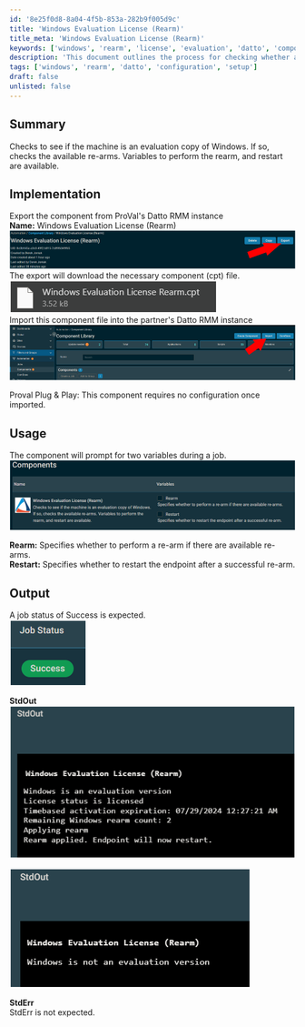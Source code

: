 ```yaml
---
id: '8e25f0d8-8a04-4f5b-853a-282b9f005d9c'
title: 'Windows Evaluation License (Rearm)'
title_meta: 'Windows Evaluation License (Rearm)'
keywords: ['windows', 'rearm', 'license', 'evaluation', 'datto', 'component']
description: 'This document outlines the process for checking whether a machine is an evaluation copy of Windows. It details the steps to export and import the necessary component in Datto RMM, along with the variables for performing a re-arm and restarting the endpoint if required.'
tags: ['windows', 'rearm', 'datto', 'configuration', 'setup']
draft: false
unlisted: false
---
```

## Summary

Checks to see if the machine is an evaluation copy of Windows. If so, checks the available re-arms. Variables to perform the rearm, and restart are available.

## Implementation

Export the component from ProVal's Datto RMM instance  
**Name:** Windows Evaluation License (Rearm)  
![Image](../../static/img/EPM---Windows-Configuration---Component---Windows-11---Upgrade/image_1.png)  
The export will download the necessary component (cpt) file.  
![Image](../../static/img/EPM---Windows-Configuration---Component---Windows-11---Upgrade/image_2.png)  
Import this component file into the partner's Datto RMM instance  
![Image](../../static/img/EPM---Windows-Configuration---Component---Windows-11---Upgrade/image_3.png)  

Proval Plug & Play: This component requires no configuration once imported.

## Usage

The component will prompt for two variables during a job.  
![Image](../../static/img/EPM---Windows-Configuration---Component---Windows-11---Upgrade/image_4.png)  

**Rearm:** Specifies whether to perform a re-arm if there are available re-arms.  
**Restart:** Specifies whether to restart the endpoint after a successful re-arm.

## Output

A job status of Success is expected.  
![Image](../../static/img/EPM---Windows-Configuration---Component---Windows-11---Upgrade/image_5.png)  

**StdOut**  
![Image](../../static/img/EPM---Windows-Configuration---Component---Windows-11---Upgrade/image_6.png)  

![Image](../../static/img/EPM---Windows-Configuration---Component---Windows-11---Upgrade/image_7.png)  

**StdErr**  
StdErr is not expected.







